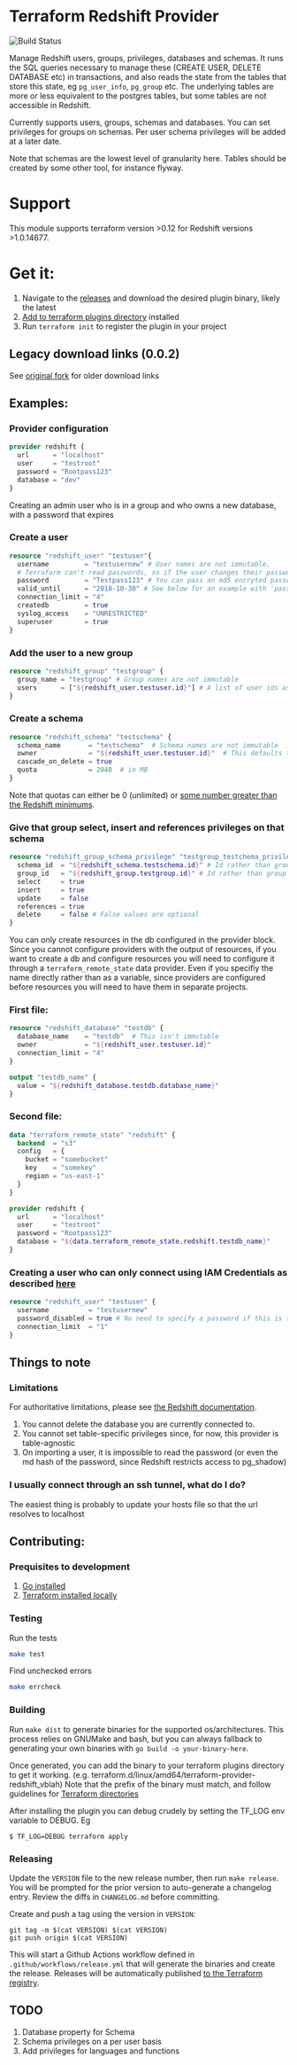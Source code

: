 # Terraform Redshift Provider

![Build Status](https://github.com/coopergillan/terraform-provider-redshift/actions/workflows/go.yml/badge.svg)

Manage Redshift users, groups, privileges, databases and schemas. It runs the
SQL queries necessary to manage these (CREATE USER, DELETE DATABASE etc) in
transactions, and also reads the state from the tables that store this state,
eg `pg_user_info`, `pg_group` etc. The underlying tables are more or less
equivalent to the postgres tables, but some tables are not accessible in
Redshift.

Currently supports users, groups, schemas and databases. You can set privileges
for groups on schemas. Per user schema privileges will be added at a later
date.

Note that schemas are the lowest level of granularity here. Tables should be
created by some other tool, for instance flyway.

# Support

This module supports terraform version >0.12 for Redshift versions >1.0.14677.

# Get it:

1. Navigate to the [releases] and download the desired plugin binary, likely the latest
1. [Add to terraform plugins directory][installing_plugin] installed
1. Run `terraform init` to register the plugin in your project

## Legacy download links (0.0.2)

See [original fork](https://github.com/frankfarrell/terraform-provider-redshift) for older download links

## Examples:

### Provider configuration

```terraform
provider redshift {
  url      = "localhost"
  user     = "testroot"
  password = "Rootpass123"
  database = "dev"
}
```

Creating an admin user who is in a group and who owns a new database, with a password that expires

### Create a user

```terraform
resource "redshift_user" "testuser"{
  username         = "testusernew" # User names are not immutable.
  # Terraform can't read passwords, so if the user changes their password it will not be picked up. One caveat is that when the user name is changed, the password is reset to this value
  password         = "Testpass123" # You can pass an md5 encryted password here by prefixing the hash with md5
  valid_until      = "2018-10-30" # See below for an example with 'password_disabled'
  connection_limit = "4"
  createdb         = true
  syslog_access    = "UNRESTRICTED"
  superuser        = true
}
```

### Add the user to a new group

```terraform
resource "redshift_group" "testgroup" {
  group_name = "testgroup" # Group names are not immutable
  users      = ["${redshift_user.testuser.id}"] # A list of user ids as output by terraform (from the pg_user_info table), not a list of usernames (they are not immnutable)
}
```

### Create a schema

```terraform
resource "redshift_schema" "testschema" {
  schema_name       = "testschema"  # Schema names are not immutable
  owner             = "${redshift_user.testuser.id}"  # This defaults to the current user (eg as specified in the provider config) if empty
  cascade_on_delete = true
  quota             = 2048  # in MB
}
```

Note that quotas can either be 0 (unlimited) or [some number greater than the
Redshift minimums][redshift-schema-parameters].

### Give that group select, insert and references privileges on that schema

```terraform
resource "redshift_group_schema_privilege" "testgroup_testchema_privileges" {
  schema_id  = "${redshift_schema.testschema.id}" # Id rather than group name
  group_id   = "${redshift_group.testgroup.id}" # Id rather than group name
  select     = true
  insert     = true
  update     = false
  references = true
  delete     = false # False values are optional
}
```

You can only create resources in the db configured in the provider block. Since
you cannot configure providers with the output of resources, if you want to
create a db and configure resources you will need to configure it through a
`terraform_remote_state` data provider. Even if you specifiy the name directly
rather than as a variable, since providers are configured before resources you
will need to have them in separate projects.

### First file:

```terraform
resource "redshift_database" "testdb" {
  database_name    = "testdb"  # This isn't immutable
  owner            = "${redshift_user.testuser.id}"
  connection_limit = "4"
}

output "testdb_name" {
  value = "${redshift_database.testdb.database_name}"
}
```

### Second file:

```terraform
data "terraform_remote_state" "redshift" {
  backend  = "s3"
  config   = {
    bucket = "somebucket"
    key    = "somekey"
    region = "us-east-1"
  }
}

provider redshift {
  url      = "localhost"
  user     = "testroot"
  password = "Rootpass123"
  database = "${data.terraform_remote_state.redshift.testdb_name}"
}
```

### Creating a user who can only connect using IAM Credentials as described [here](https://docs.aws.amazon.com/redshift/latest/mgmt/generating-user-credentials.html)

```terraform
resource "redshift_user" "testuser" {
  username          = "testusernew"
  password_disabled = true # No need to specify a password if this is true
  connection_limit  = "1"
}
```

## Things to note
### Limitations
For authoritative limitations, please see [the Redshift documentation](https://docs.aws.amazon.com/redshift/index.html).
1) You cannot delete the database you are currently connected to.
2) You cannot set table-specific privileges since, for now,  this provider is
table-agnostic
3) On importing a user, it is impossible to read the password (or even the md
hash of the password, since Redshift restricts access to pg_shadow)

### I usually connect through an ssh tunnel, what do I do?
The easiest thing is probably to update your hosts file so that the url resolves to localhost

## Contributing:

### Prequisites to development
1. [Go installed](https://golang.org/dl/)
2. [Terraform installed locally](https://www.terraform.io/downloads.html)

### Testing

Run the tests

```bash
make test
```

Find unchecked errors

```bash
make errcheck
```

### Building
Run `make dist` to generate binaries for the supported os/architectures. This
process relies on GNUMake and bash, but you can always fallback to generating
your own binaries with `go build -o your-binary-here`.

Once generated, you can add the binary to your terraform plugins directory to
get it working. (e.g.
terraform.d/linux/amd64/terraform-provider-redshift_vblah) Note that the prefix
of the binary must match, and follow guidelines for [Terraform
directories][installing_plugin]

After installing the plugin you can debug crudely by setting the TF_LOG env
variable to DEBUG. Eg

```
$ TF_LOG=DEBUG terraform apply
```

### Releasing

Update the `VERSION` file to the new release number, then run `make release`.
You will be prompted for the prior version to auto-generate a changelog entry.
Review the diffs in `CHANGELOG.md` before committing.

Create and push a tag using the version in `VERSION`:

```
git tag -m $(cat VERSION) $(cat VERSION)
git push origin $(cat VERSION)
```

This will start a Github Actions workflow defined in `.github/workflows/release.yml`
that will generate the binaries and create the release. Releases will be automatically
published [to the Terraform registry](https://registry.terraform.io/providers/coopergillan/redshift/latest).

## TODO

1. Database property for Schema
2. Schema privileges on a per user basis
3. Add privileges for languages and functions

[installing_plugin]: https://www.terraform.io/docs/extend/how-terraform-works.html#implied-local-mirror-directories
[releases]: https://github.com/coopergillan/terraform-provider-redshift/releases
[redshift-schema-parameters]: https://docs.aws.amazon.com/redshift/latest/dg/r_CREATE_SCHEMA.html#r_CREATE_SCHEMA-parameters
